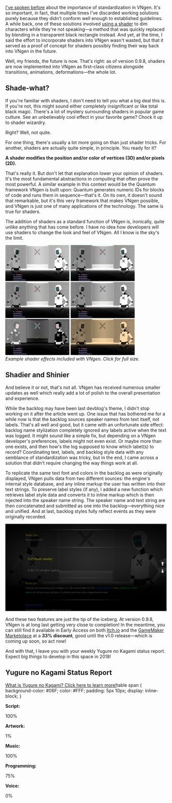 <!--t Update 32 - Shader Business Revisited t-->
<!--tag 2018,archive,dev,thinkboxly,updates tag-->
<!--image /content/images/update-32-shader-business-revisited/update-banner-1-1024x512.jpg image-->
  
[I've spoken before](https://lucasc.me/post/update-31-log-and-let-log) about the importance of standardization in VNgen. It's so important, in fact, that multiple times I've discarded working solutions purely because they didn't conform well enough to established guidelines. A while back, one of these solutions involved [using a shader](https://lucasc.me/post/update-13-shader-business) to dim characters while they're not speaking—a method that was quickly replaced by blending in a transparent black rectangle instead. And yet, at the time, I said the effort to incorporate shaders into VNgen wasn't wasted, but that it served as a proof of concept for shaders possibly finding their way back into VNgen in the future.  
  
Well, my friends, the future is now. That's right: as of version 0.9.8, shaders are now implemented into VNgen as first-class citizens alongside transitions, animations, deformations—the whole lot.  
  

## Shade-what?

If you're familiar with shaders, I don't need to tell you what a big deal this is. If you're not, this might sound either completely insignificant or like total black magic. There's a lot of mystery surrounding shaders in popular game culture. See an unbelievably cool effect in your favorite game? Chock it up to shader wizardry.  
  
Right? Well, not quite.  
  
For one thing, there's usually a lot more going on than just shader tricks. For another, shaders are actually quite simple, in principle. You ready for it?  
  
**A shader modifies the position and/or color of vertices (3D) and/or pixels (2D).**  
  
That's really it. But don't let that explanation lower your opinion of shaders. It's the most fundamental abstractions in computing that often prove the most powerful. A similar example in this context would be the Quantum framework VNgen is built upon: Quantum generates numeric IDs for blocks of code and runs them in sequence—that's it. On its own, it doesn't sound that remarkable, but it's this very framework that makes VNgen possible, and VNgen is just one of many applications of the technology. The same is true for shaders.  
  
The addition of shaders as a standard function of VNgen is, ironically, quite unlike anything that has come before. I have no idea how developers will use shaders to change the look and feel of VNgen. All I know is the sky's the limit.  
  
[![](/content/images/update-32-shader-business-revisited/2018-04-2028229.png)](/content/images/update-32-shader-business-revisited/https://3.bp.blogspot.com/-S3oLeh5sYwU/WtpYTtZoywI/AAAAAAAAWOo/_vf4Lsi05ngpDyWQG8Yj8pqvDOrcAOgIACLcBGAs/s1600/2018-04-20%2B%25282%2529.png) [![](/content/images/update-32-shader-business-revisited/2018-04-2028329.png)](/content/images/update-32-shader-business-revisited/https://1.bp.blogspot.com/-qWaWPsiBBVg/WtpYTmqS6OI/AAAAAAAAWOw/0zdFavq8hf4XMqYeTWRAfil_Egku5lBRACLcBGAs/s1600/2018-04-20%2B%25283%2529.png) [![](/content/images/update-32-shader-business-revisited/2018-04-2028429.png)](/content/images/update-32-shader-business-revisited/https://1.bp.blogspot.com/-DtQCijEo994/WtpYTrRJgeI/AAAAAAAAWOs/zSmCjjI00JsrgY1GOS9-esoXTLf-vFB1ACLcBGAs/s1600/2018-04-20%2B%25284%2529.png) [![](/content/images/update-32-shader-business-revisited/2018-04-2028529.png)](/content/images/update-32-shader-business-revisited/https://1.bp.blogspot.com/-i3js0h0PcSw/WtpYUIEUrLI/AAAAAAAAWO0/64WnLqnA3WQIe5IsZlqmwMjPe85yNLZOQCLcBGAs/s1600/2018-04-20%2B%25285%2529.png) [![](/content/images/update-32-shader-business-revisited/2018-04-2028629.png)](/content/images/update-32-shader-business-revisited/https://3.bp.blogspot.com/-52lApufvxf0/WtpYUaMwoII/AAAAAAAAWO4/Re6Ks96BMA0Ogpd-SKbCqMrVzFa34weaQCLcBGAs/s1600/2018-04-20%2B%25286%2529.png) [![](/content/images/update-32-shader-business-revisited/2018-04-2028729.png)](/content/images/update-32-shader-business-revisited/https://4.bp.blogspot.com/-fNB7pDwjFC4/WtpYU3w_ZTI/AAAAAAAAWO8/36njAsnmOsc6KhQgWWTz28PL6dRv3FAMACLcBGAs/s1600/2018-04-20%2B%25287%2529.png)  
_Example shader effects included with VNgen. Click for full size._  

## Shadier and Shinier

And believe it or not, that's not all. VNgen has received numerous smaller updates as well which really add a lot of polish to the overall presentation and experience.  
  
While the backlog may have been last devblog's theme, I didn't stop working on it after the article went up. One issue that has bothered me for a while now is that the backlog sources speaker names from text itself, not labels. That's all well and good, but it came with an unfortunate side effect: backlog name stylization completely ignored any labels active when the text was logged. It might sound like a simple fix, but depending on a VNgen developer's preferences, labels might not even exist. Or maybe more than one exists, and then how's the log supposed to know which label(s) to record? Coordinating text, labels, and backlog style data with any semblance of standardization was tricky, but in the end, I came across a solution that didn't require changing the way things work at all.  
  
To replicate the same text font and colors in the backlog as were originally displayed, VNgen pulls data from two different sources: the engine's internal style database, and any inline markup the user has written into their text strings. To preserve label styles (if any), I added a new function which retrieves label style data and converts it to inline markup which is then injected into the speaker name string. The speaker name and text string are then concatenated and submitted as one into the backlog—everything nice and unified. And at last, backlog styles fully reflect events as they were originally recorded.  
  
[![](/content/images/update-32-shader-business-revisited/2018-04-2028829-1024x551.png)](/content/images/update-32-shader-business-revisited/2018-04-2028829-1024x551.png)  
  
And these two features are just the tip of the iceberg. At version 0.9.8, VNgen is at long last getting very close to completion! In the meantime, you can still find it available in Early Access on both [Itch.io](https://xgasoft.itch.io/vngen) and the [GameMaker Marketplace](https://marketplace.yoyogames.com/assets/6083/vngen-visual-novel-engine) at a **33% discount**, good until the v1.0 release—which is coming up soon, so act now!  
  
And with that, I leave you with your weekly Yugure no Kagami status report. Expect big things to develop in this space in 2018!  
  

## Yugure no Kagami Status Report

[What is Yugure no Kagami? Click here to learn more!](http://www.ynkgame.com/)table span { background-color: #06F; color: #FFF; padding: 5px 10px; display: inline-block; }  

**Script:**

100%

**Artwork:**

1%

**Music:**

100%

**Programming:**

75%

**Voice:**

0%
